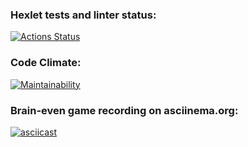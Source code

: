 ### Hexlet tests and linter status:

[![Actions Status](https://github.com/EkaterinaMavliutova/qa-auto-engineer-javascript-project-44/actions/workflows/hexlet-check.yml/badge.svg)](https://github.com/EkaterinaMavliutova/qa-auto-engineer-javascript-project-44/actions)
### Code Climate:
[![Maintainability](https://api.codeclimate.com/v1/badges/077f7ac8cab04a7b1843/maintainability)](https://codeclimate.com/github/EkaterinaMavliutova/qa-auto-engineer-javascript-project-44/maintainability)
### Brain-even game recording on asciinema.org:
[![asciicast](https://asciinema.org/a/Cx4SLCqZkdHoDaYV5tNZHggtq.svg)](https://asciinema.org/a/Cx4SLCqZkdHoDaYV5tNZHggtq)